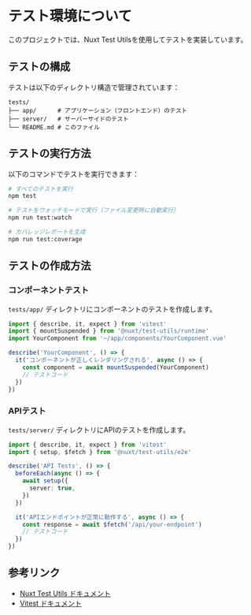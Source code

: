 # テスト環境について

このプロジェクトでは、Nuxt Test Utilsを使用してテストを実装しています。

## テストの構成

テストは以下のディレクトリ構造で管理されています：

```
tests/
├── app/      # アプリケーション（フロントエンド）のテスト
├── server/   # サーバーサイドのテスト
└── README.md # このファイル
```

## テストの実行方法

以下のコマンドでテストを実行できます：

```bash
# すべてのテストを実行
npm test

# テストをウォッチモードで実行（ファイル変更時に自動実行）
npm run test:watch

# カバレッジレポートを生成
npm run test:coverage
```

## テストの作成方法

### コンポーネントテスト

`tests/app/` ディレクトリにコンポーネントのテストを作成します。

```typescript
import { describe, it, expect } from 'vitest'
import { mountSuspended } from '@nuxt/test-utils/runtime'
import YourComponent from '~/app/components/YourComponent.vue'

describe('YourComponent', () => {
  it('コンポーネントが正しくレンダリングされる', async () => {
    const component = await mountSuspended(YourComponent)
    // テストコード
  })
})
```

### APIテスト

`tests/server/` ディレクトリにAPIのテストを作成します。

```typescript
import { describe, it, expect } from 'vitest'
import { setup, $fetch } from '@nuxt/test-utils/e2e'

describe('API Tests', () => {
  beforeEach(async () => {
    await setup({
      server: true,
    })
  })

  it('APIエンドポイントが正常に動作する', async () => {
    const response = await $fetch('/api/your-endpoint')
    // テストコード
  })
})
```

## 参考リンク

- [Nuxt Test Utils ドキュメント](https://nuxt.com/docs/getting-started/testing)
- [Vitest ドキュメント](https://vitest.dev/) 
